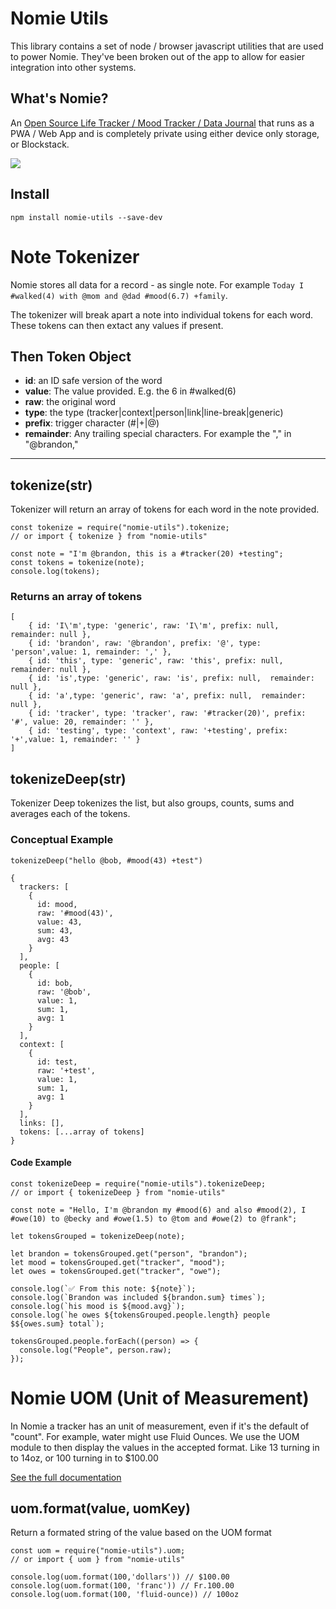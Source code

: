 # Nomie Utils

This library contains a set of node / browser javascript utilities that are used to power Nomie. They've been broken out of the app to allow for easier integration into other systems.

## What's Nomie?

An [Open Source Life Tracker / Mood Tracker / Data Journal](https://nomie.app/) that runs as a PWA / Web App and is completely private using either device only storage, or Blockstack.

![](https://shareking.s3.amazonaws.com/pb-l3LHnDdC5H-1586728691.png)

## Install

```
npm install nomie-utils --save-dev
```

# Note Tokenizer

Nomie stores all data for a record - as single note. For example `Today I #walked(4) with @mom and @dad #mood(6.7) +family`.

The tokenizer will break apart a note into individual tokens for each word. These tokens can then extact any values if present.

## Then Token Object

- **id**: an ID safe version of the word
- **value**: The value provided. E.g. the 6 in #walked(6)
- **raw**: the original word
- **type**: the type (tracker|context|person|link|line-break|generic)
- **prefix**: trigger character (#|+|@)
- **remainder**: Any trailing special characters. For example the "," in "@brandon,"

---

## tokenize(str)

Tokenizer will return an array of tokens for each word in the note provided.

```
const tokenize = require("nomie-utils").tokenize;
// or import { tokenize } from "nomie-utils"

const note = "I'm @brandon, this is a #tracker(20) +testing";
const tokens = tokenize(note);
console.log(tokens);
```

### Returns an array of tokens

```
[
    { id: 'I\'m',type: 'generic', raw: 'I\'m', prefix: null,  remainder: null },
    { id: 'brandon', raw: '@brandon', prefix: '@', type: 'person',value: 1, remainder: ',' },
    { id: 'this', type: 'generic', raw: 'this', prefix: null,  remainder: null },
    { id: 'is',type: 'generic', raw: 'is', prefix: null,  remainder: null },
    { id: 'a',type: 'generic', raw: 'a', prefix: null,  remainder: null },
    { id: 'tracker', type: 'tracker', raw: '#tracker(20)', prefix: '#', value: 20, remainder: '' },
    { id: 'testing', type: 'context', raw: '+testing', prefix: '+',value: 1, remainder: '' }
]
```

## tokenizeDeep(str)

Tokenizer Deep tokenizes the list, but also groups, counts, sums and averages each of the tokens.

### Conceptual Example

```
tokenizeDeep("hello @bob, #mood(43) +test")
```

```
{
  trackers: [
    {
      id: mood,
      raw: '#mood(43)',
      value: 43,
      sum: 43,
      avg: 43
    }
  ],
  people: [
    {
      id: bob,
      raw: '@bob',
      value: 1,
      sum: 1,
      avg: 1
    }
  ],
  context: [
    {
      id: test,
      raw: '+test',
      value: 1,
      sum: 1,
      avg: 1
    }
  ],
  links: [],
  tokens: [...array of tokens]
}
```

#### Code Example

```
const tokenizeDeep = require("nomie-utils").tokenizeDeep;
// or import { tokenizeDeep } from "nomie-utils"

const note = "Hello, I'm @brandon my #mood(6) and also #mood(2), I #owe(10) to @becky and #owe(1.5) to @tom and #owe(2) to @frank";

let tokensGrouped = tokenizeDeep(note);

let brandon = tokensGrouped.get("person", "brandon");
let mood = tokensGrouped.get("tracker", "mood");
let owes = tokensGrouped.get("tracker", "owe");

console.log(`✅ From this note: ${note}`);
console.log(`Brandon was included ${brandon.sum} times`);
console.log(`his mood is ${mood.avg}`);
console.log(`he owes ${tokensGrouped.people.length} people $${owes.sum} total`);

tokensGrouped.people.forEach((person) => {
  console.log("People", person.raw);
});

```

# Nomie UOM (Unit of Measurement)

In Nomie a tracker has an unit of measurement, even if it's the default of "count". For example, water might use Fluid Ounces. We use the UOM module to then display the values in the accepted format. Like 13 turning in to 14oz, or 100 turning in to \$100.00

[See the full documentation](src/uom/README.md)

## uom.format(value, uomKey)

Return a formated string of the value based on the UOM format

```
const uom = require("nomie-utils").uom;
// or import { uom } from "nomie-utils"

console.log(uom.format(100,'dollars')) // $100.00
console.log(uom.format(100, 'franc')) // Fr.100.00
console.log(uom.format(100, 'fluid-ounce)) // 100oz
```
